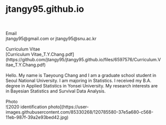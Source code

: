 # jtangy95.github.io

<br>
<br>
Email
<br>
jtangy95@gmail.com or jtangy95@snu.ac.kr
<br>
<br>
Curriculum Vitae
<br>
[Curriculum Vitae_T.Y.Chang.pdf](https://github.com/jtangy95/jtangy95.github.io/files/6597576/Curriculum.Vitae_T.Y.Chang.pdf)
<br>
<br>
Hello. My name is Taeyoung Chang and I am a graduate school student in Seoul National University. I am majoring in Statistics. I received my B.A. degree in Applied Statistics in Yonsei University. My research interests are in Bayesian Statistics and Survival Data Analysis.
<br>
<br>
Photo
<br>
![2020 identification photo](https://user-images.githubusercontent.com/85330268/120785580-37e5a680-c568-11eb-987f-39a2e93bed42.jpg)

